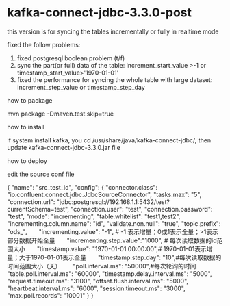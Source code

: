# kafka-connect-jdbc-3.3.0-post


this version is for syncing the tables incrementally or fully in realtime mode

fixed the follow problems:
1. fixed postgresql boolean problem (t/f)
2. sync the part(or full) data of the table: increment_start_value >-1 or timestamp_start_value>'1970-01-01'
3. fixed the performance for syncing the whole table with large dataset: increment_step_value or timestamp_step_day

how to package

mvn package -Dmaven.test.skip=true


how to install

if system install kafka, you cd /usr/share/java/kafka-connect-jdbc/, then update kafka-connect-jdbc-3.3.0.jar file

how to deploy

edit the source conf file 

{
"name": "src_test_id",
"config": {
       "connector.class": "io.confluent.connect.jdbc.JdbcSourceConnector",
       "tasks.max": "5",
       "connection.url": "jdbc:postgresql://192.168.1.1:5432/test?currentSchema=test",
       "connection.user": "test",
       "connection.password": "test",
       "mode": "incrementing",
       "table.whitelist": "test1,test2",
       "incrementing.column.name": "id",
       "validate.non.null": "true",
       "topic.prefix": "ods_",
       "incrementing.value": "-1",  # -1 表示增量；0或1表示全量；>1表示部分数据开始全量
       "incrementing.step.value":"1000", # 每次读取数据的id范围大小
       "timestamp.value": "1970-01-01 00:00:00",# 1970-01-01表示增量；大于1970-01-01表示全量
       "timestamp.step.day": "10",#每次读取数据的时间范围大小（天）
       "poll.interval.ms": "50000",#每次轮询的时间
       "table.poll.interval.ms": "60000",
       "timestamp.delay.interval.ms": "5000",
       "request.timeout.ms": "3100",
       "offset.flush.interval.ms": "5000",
       "heartbeat.interval.ms": "6000",
       "session.timeout.ms": "3000",
       "max.poll.records": "10001"
   }
}







